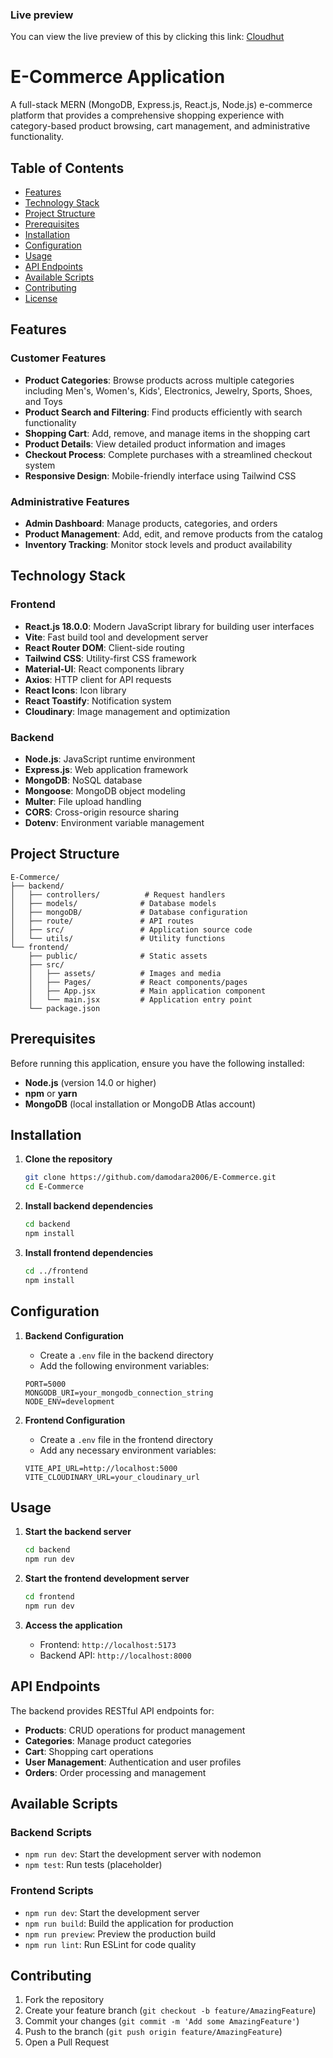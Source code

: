 ### Live preview
You can view the live preview of this by clicking this link: [Cloudhut](https://e-commerce-jjp0.onrender.com)

# E-Commerce Application

A full-stack MERN (MongoDB, Express.js, React.js, Node.js) e-commerce platform that provides a comprehensive shopping experience with category-based product browsing, cart management, and administrative functionality.

## Table of Contents

- [Features](#features)
- [Technology Stack](#technology-stack)
- [Project Structure](#project-structure)
- [Prerequisites](#prerequisites)
- [Installation](#installation)
- [Configuration](#configuration)
- [Usage](#usage)
- [API Endpoints](#api-endpoints)
- [Available Scripts](#available-scripts)
- [Contributing](#contributing)
- [License](#license)

## Features

### Customer Features
- **Product Categories**: Browse products across multiple categories including Men's, Women's, Kids', Electronics, Jewelry, Sports, Shoes, and Toys
- **Product Search and Filtering**: Find products efficiently with search functionality
- **Shopping Cart**: Add, remove, and manage items in the shopping cart
- **Product Details**: View detailed product information and images
- **Checkout Process**: Complete purchases with a streamlined checkout system
- **Responsive Design**: Mobile-friendly interface using Tailwind CSS

### Administrative Features
- **Admin Dashboard**: Manage products, categories, and orders
- **Product Management**: Add, edit, and remove products from the catalog
- **Inventory Tracking**: Monitor stock levels and product availability

## Technology Stack

### Frontend
- **React.js 18.0.0**: Modern JavaScript library for building user interfaces
- **Vite**: Fast build tool and development server
- **React Router DOM**: Client-side routing
- **Tailwind CSS**: Utility-first CSS framework
- **Material-UI**: React components library
- **Axios**: HTTP client for API requests
- **React Icons**: Icon library
- **React Toastify**: Notification system
- **Cloudinary**: Image management and optimization

### Backend
- **Node.js**: JavaScript runtime environment
- **Express.js**: Web application framework
- **MongoDB**: NoSQL database
- **Mongoose**: MongoDB object modeling
- **Multer**: File upload handling
- **CORS**: Cross-origin resource sharing
- **Dotenv**: Environment variable management

## Project Structure

```
E-Commerce/
├── backend/
│   ├── controllers/          # Request handlers
│   ├── models/              # Database models
│   ├── mongoDB/             # Database configuration
│   ├── route/               # API routes
│   ├── src/                 # Application source code
│   └── utils/               # Utility functions
└── frontend/
    ├── public/              # Static assets
    ├── src/
    │   ├── assets/          # Images and media
    │   ├── Pages/           # React components/pages
    │   ├── App.jsx          # Main application component
    │   └── main.jsx         # Application entry point
    └── package.json
```

## Prerequisites

Before running this application, ensure you have the following installed:

- **Node.js** (version 14.0 or higher)
- **npm** or **yarn**
- **MongoDB** (local installation or MongoDB Atlas account)

## Installation

1. **Clone the repository**
   ```bash
   git clone https://github.com/damodara2006/E-Commerce.git
   cd E-Commerce
   ```

2. **Install backend dependencies**
   ```bash
   cd backend
   npm install
   ```

3. **Install frontend dependencies**
   ```bash
   cd ../frontend
   npm install
   ```

## Configuration

1. **Backend Configuration**
   - Create a `.env` file in the backend directory
   - Add the following environment variables:
   ```env
   PORT=5000
   MONGODB_URI=your_mongodb_connection_string
   NODE_ENV=development
   ```

2. **Frontend Configuration**
   - Create a `.env` file in the frontend directory
   - Add any necessary environment variables:
   ```env
   VITE_API_URL=http://localhost:5000
   VITE_CLOUDINARY_URL=your_cloudinary_url
   ```

## Usage

1. **Start the backend server**
   ```bash
   cd backend
   npm run dev
   ```

2. **Start the frontend development server**
   ```bash
   cd frontend
   npm run dev
   ```

3. **Access the application**
   - Frontend: `http://localhost:5173`
   - Backend API: `http://localhost:8000`

## API Endpoints

The backend provides RESTful API endpoints for:

- **Products**: CRUD operations for product management
- **Categories**: Manage product categories
- **Cart**: Shopping cart operations
- **User Management**: Authentication and user profiles
- **Orders**: Order processing and management

## Available Scripts

### Backend Scripts
- `npm run dev`: Start the development server with nodemon
- `npm test`: Run tests (placeholder)

### Frontend Scripts
- `npm run dev`: Start the development server
- `npm run build`: Build the application for production
- `npm run preview`: Preview the production build
- `npm run lint`: Run ESLint for code quality

## Contributing

1. Fork the repository
2. Create your feature branch (`git checkout -b feature/AmazingFeature`)
3. Commit your changes (`git commit -m 'Add some AmazingFeature'`)
4. Push to the branch (`git push origin feature/AmazingFeature`)
5. Open a Pull Request
